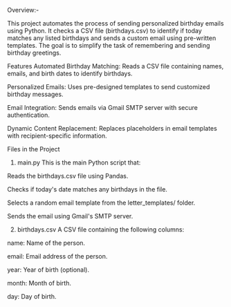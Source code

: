 Overview:-

This project automates the process of sending personalized birthday emails using Python. It checks a CSV file (birthdays.csv) to identify if today matches any listed birthdays and sends a custom email using pre-written templates. The goal is to simplify the task of remembering and sending birthday greetings.

Features
Automated Birthday Matching: Reads a CSV file containing names, emails, and birth dates to identify birthdays.

Personalized Emails: Uses pre-designed templates to send customized birthday messages.

Email Integration: Sends emails via Gmail SMTP server with secure authentication.

Dynamic Content Replacement: Replaces placeholders in email templates with recipient-specific information.

Files in the Project
1. main.py
This is the main Python script that:

Reads the birthdays.csv file using Pandas.

Checks if today's date matches any birthdays in the file.

Selects a random email template from the letter_templates/ folder.

Sends the email using Gmail's SMTP server.

2. birthdays.csv
A CSV file containing the following columns:

name: Name of the person.

email: Email address of the person.

year: Year of birth (optional).

month: Month of birth.

day: Day of birth.
